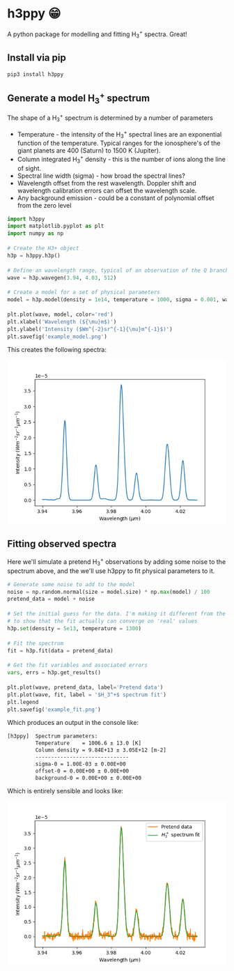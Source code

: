 # h3ppy 😁

A python package for modelling and fitting H<sub>3</sub><sup>+</sup> spectra. Great! 

## Install via pip
```
pip3 install h3ppy
```
## Generate a model H<sub>3</sub><sup>+</sup> spectrum 

The shape of a H<sub>3</sub><sup>+</sup> spectrum is determined by a number of parameters 

* Temperature - the intensity of the H<sub>3</sub><sup>+</sup> spectral lines are an exponential function of the temperature. Typical ranges for the ionosphere's of the giant planets are 400 (Saturn) to 1500 K (Jupiter).
* Column integrated H<sub>3</sub><sup>+</sup> density - this is the number of ions along the line of sight. 
* Spectral line width (sigma) - how broad the spectral lines?
* Wavelength offset from the rest wavelength. Doppler shift and wavelength calibration errors can offset the wavelength scale. 
* Any background emission - could be a constant of polynomial offset from the zero level

```python
import h3ppy
import matplotlib.pyplot as plt
import numpy as np

# Create the H3+ object
h3p = h3ppy.h3p()

# Define an wavelength range, typical of an observation of the Q branch
wave = h3p.wavegen(3.94, 4.03, 512)

# Create a model for a set of physical parameters 
model = h3p.model(density = 1e14, temperature = 1000, sigma = 0.001, wavelength = wave)

plt.plot(wave, model, color='red')
plt.xlabel('Wavelength (${\mu}m$)')
plt.ylabel('Intensity ($Wm^{-2}sr^{-1}{\mu}m^{-1}$)')
plt.savefig('example_model.png')
```
This creates the following spectra: 

![Model H3+ spectra](img/example_model.png)

## Fitting observed spectra

Here we'll simulate a pretend H<sub>3</sub><sup>+</sup> observations by adding some noise to the spectrum above, and the we'll use h3ppy to fit physical parameters to it. 

```python
# Generate some noise to add to the model  
noise = np.random.normal(size = model.size) * np.max(model) / 100
pretend_data = model + noise

# Set the initial guess for the data. I'm making it different from the model input
# to show that the fit actually can converge on 'real' values
h3p.set(density = 5e13, temperature = 1300)

# Fit the spectrum
fit = h3p.fit(data = pretend_data)

# Get the fit variables and associated errors
vars, errs = h3p.get_results()

plt.plot(wave, pretend_data, label='Pretend data')
plt.plot(wave, fit, label = '$H_3^+$ spectrum fit')
plt.legend
plt.savefig('example_fit.png')
```
Which produces an output in the console like:

```
[h3ppy]  Spectrum parameters:
         Temperature    = 1006.6 ± 13.0 [K]
         Column density = 9.84E+13 ± 3.05E+12 [m-2]
         ------------------------------
         sigma-0 = 1.00E-03 ± 0.00E+00
         offset-0 = 0.00E+00 ± 0.00E+00
         background-0 = 0.00E+00 ± 0.00E+00
```
Which is entirely sensible and looks like:

![Model H3+ spectra](img/example_fit.png)
